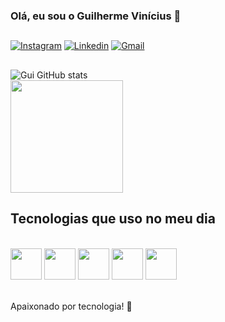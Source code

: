 ### Olá, eu sou o Guilherme Vinícius 🎲

##
[![Instagram](https://img.shields.io/badge/Instagram-E4405F?style=for-the-badge&logo=instagram&logoColor=white)](https://instagram.com/eai_guihhh?igshid=YTQwZjQ0NmI0OA==)
[![Linkedin](https://img.shields.io/badge/LinkedIn-0077B5?style=for-the-badge&logo=linkedin&logoColor=white)](www.linkedin.com/in/guilherme-vinicius-9054b5256)
[![Gmail](https://img.shields.io/badge/Gmail-D14836?style=for-the-badge&logo=gmail&logoColor=white)](mailto:guilhermeviniciusgv42@gmail.com)
##


![Gui GitHub stats](https://github-readme-stats.vercel.app/api?username=guivpn&show_icons=true&theme=tokyonight)</br>
<img loading="lazy" height="180em" src="https://github-readme-stats.vercel.app/api/top-langs/?username=guivpn&layout=compact&langs_count=7&theme=dracula"/>

## Tecnologias que uso no meu dia

<div style = "display: inline_block"></br>
    <img width = '50' height = '50' src = "https://cdn.jsdelivr.net/gh/devicons/devicon/icons/java/java-original.svg" />
    <img width = '50' height = '50' src = "https://cdn.jsdelivr.net/gh/devicons/devicon/icons/python/python-original.svg" />
    <img width = '50' height = '50' src = "https://cdn.jsdelivr.net/gh/devicons/devicon/icons/html5/html5-original.svg" />
    <img width = '50' height = '50' src = "https://cdn.jsdelivr.net/gh/devicons/devicon/icons/css3/css3-original.svg" />
    <img width = '50' height = '50' src = "https://cdn.jsdelivr.net/gh/devicons/devicon/icons/mysql/mysql-original-wordmark.svg" />
</div>


</br>Apaixonado por tecnologia! 💭

